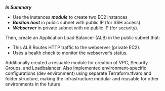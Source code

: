 ***In Summary***
- Use the instances ***module*** to create two EC2 instances
- ***Bastion host*** in public subnet with public IP (for SSH access).
- ***Webserver*** in private subnet with no public IP (for security).

Then, create an Application Load Balancer (ALB) in the public subnet that:
- This ALB Routes HTTP traffic to the webserver (private EC2).
- Uses a health check to monitor the webserver’s status.

Additionally created a resuable module for creation of VPC, Security Groups, and Loadbalancer. Also Implemented environment-specific configurations (dev environment) using separate Terraform.tfvars and folder structure, making the infrastructure modular and reusable for other environments in the future.  
